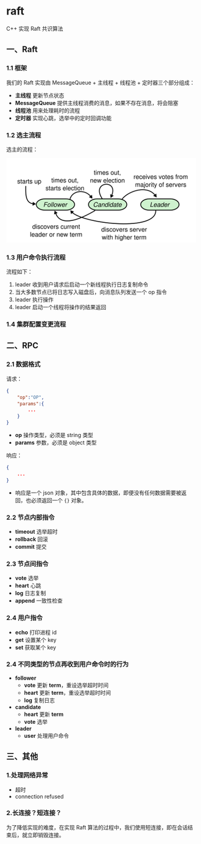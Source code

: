 # raft

C++ 实现 Raft 共识算法

## 一、Raft

### 1.1 框架

我们的 Raft 实现由 MessageQueue + 主线程 + 线程池 + 定时器三个部分组成：

- **主线程** 更新节点状态
- **MessageQueue** 提供主线程消费的消息，如果不存在消息，将会阻塞
- **线程池** 用来处理耗时的流程
- **定时器** 实现心跳，选举中的定时回调功能

### 1.2 选主流程

选主的流程：

![flow](/images/flow.png)


### 1.3 用户命令执行流程

流程如下：

1. leader 收到用户请求后启动一个新线程执行日志复制命令
3. 当大多数节点已将日志写入磁盘后，向消息队列发送一个 op 指令
4. leader 执行操作
5. leader 启动一个线程将操作的结果返回

### 1.4 集群配置变更流程

## 二、RPC

### 2.1 数据格式

请求：

```json
{
    "op":"OP",
    "params":{
        ...
    }
}
```

- **op** 操作类型，必须是 string 类型
- **params** 参数，必须是 object 类型

响应：

```json
{
    ...
}
```

- 响应是一个 json 对象，其中包含具体的数据，即便没有任何数据需要被返回，也必须返回一个 `{}` 对象。

### 2.2 节点内部指令

- **timeout** 选举超时
- **rollback** 回滚
- **commit** 提交

### 2.3 节点间指令

- **vote** 选举
- **heart** 心跳
- **log** 日志复制
- **append** 一致性检查

### 2.4 用户指令

- **echo** 打印进程 id
- **get** 设置某个 key
- **set** 获取某个 key


### 2.4 不同类型的节点再收到用户命令时的行为

- **follower**
  - **vote** 更新 **term**，重设选举超时时间
  - **heart** 更新 **term**，重设选举超时时间
  - **log** 复制日志
- **candidate**
  - **heart** 更新 **term**
  - **vote** 选举
- **leader**
   - **user** 处理用户命令


## 三、其他

### **1.处理网络异常**

- 超时
- connection refused

### **2.长连接？短连接？**

为了降低实现的难度，在实现 Raft 算法的过程中，我们使用短连接，即在会话结束后，就立即销毁连接。
